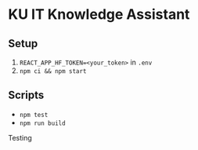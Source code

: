 # KU IT Knowledge Assistant
## Setup
1. `REACT_APP_HF_TOKEN=<your_token>` in `.env`
2. `npm ci && npm start`  
## Scripts
- `npm test`
- `npm run build`

Testing